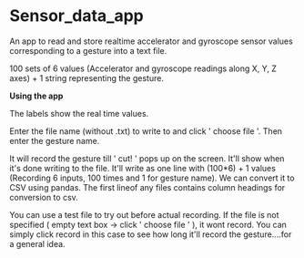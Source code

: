 # Sensor_data_app

An app to read and store realtime accelerator and gyroscope sensor values corresponding to a gesture into a text file.

100 sets of 6 values (Accelerator and gyroscope readings along X, Y, Z axes) + 1 string representing the gesture.

**Using the app**

The labels show the real time values. 

Enter the file name (without .txt) to write to and click ' choose file '. Then enter the gesture name. 

It will record the gesture till ' cut! ' pops up on the screen. It'll show when it's done writing to the file. It'll write as one line with  (100*6) + 1 values (Recording 6 inputs, 100 times and 1 for gesture name). 
We can convert it to CSV using pandas. 
The first lineof any files contains column headings for conversion to csv.

You can use a test file to try out before actual recording. 
If the file is not specified ( empty text box → click ' choose file ' ), it wont record. You can simply click record in this case to see how long it'll record the gesture....for a general idea.
